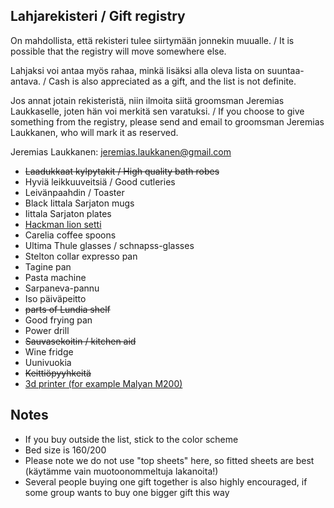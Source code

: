## Lahjarekisteri / Gift registry

On mahdollista, että rekisteri tulee siirtymään jonnekin muualle. / It is possible that the registry will move somewhere else.

Lahjaksi voi antaa myös rahaa, minkä lisäksi alla oleva lista on suuntaa-antava. / Cash is also appreciated as a gift, and the list is not definite.

Jos annat jotain rekisteristä, niin ilmoita siitä groomsman Jeremias Laukkaselle, joten hän voi merkitä sen varatuksi. / If you choose to give something from the registry, please send and email to groomsman Jeremias Laukkanen, who will mark it as reserved.

Jeremias Laukkanen: jeremias.laukkanen@gmail.com

- ~~Laadukkaat kylpytakit / High quality bath robes~~
- Hyviä leikkuuveitsiä / Good cutleries
- Leivänpaahdin / Toaster
- Black Iittala Sarjaton mugs
- Iittala Sarjaton plates
- [Hackman lion setti](http://www.hackman.fi/Tuotteet/Aterimet/Lion)
- Carelia coffee spoons
- Ultima Thule glasses / schnapss-glasses
- Stelton collar expresso pan
- Tagine pan
- Pasta machine
- Sarpaneva-pannu
- Iso päiväpeitto
- ~~parts of Lundia shelf~~
- Good frying pan
- Power drill
- ~~Sauvasekoitin / kitchen aid~~
- Wine fridge
- Uunivuokia
- ~~Keittiöpyyhkeitä~~
- [3d printer (for example Malyan M200)](https://hobbyking.com/en_us/malyan-metal-3d-printer-m200.html?___store=en_us)

## Notes

- If you buy outside the list, stick to the color scheme
- Bed size is 160/200
- Please note we do not use "top sheets" here, so fitted sheets are best (käytämme vain muotoonommeltuja lakanoita!)
- Several people buying one gift together is also highly encouraged, if some group wants to buy one bigger gift this way

